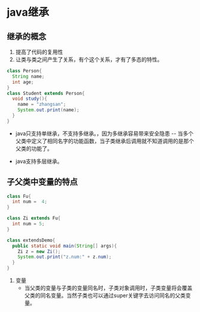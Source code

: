 # java继承

## 继承的概念
1. 提高了代码的复用性
2. 让类与类之间产生了关系，有个这个关系，才有了多态的特性。
```java
class Person{
  String name;
  int age;
}
class Student extends Person{
  void study(){
    name = "zhangsan";
    System.out.print(name);
  }
} 

```

* java只支持单继承，不支持多继承。，因为多继承容易带来安全隐患 -- 当多个父类中定义了相同名字的功能函数，当子类继承后调用就不知道调用的是那个父类的功能了。

* java支持多层继承。


## 子父类中变量的特点
```java
class Fu{
  int num =  4;
}

class Zi extends Fu{
  int num = 5;
}

class extendsDemo{
  public static void main(String[] args){
    Zi z = new Zi();
    System.out.print("z.num:" + z.num);
  }
}

```

1. 变量
    * 当父类的变量与子类的变量同名时，子类对象调用时，子类变量将会覆盖父类的同名变量。当然子类也可以通过super关键字去访问同名的父类变量。